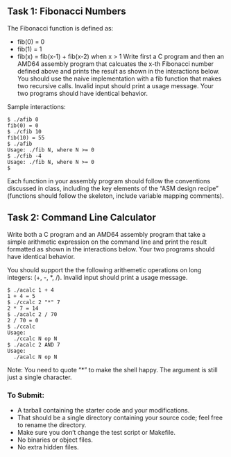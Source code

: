 ## Task 1: Fibonacci Numbers
The Fibonacci function is defined as:

 * fib(0) = 0
 * fib(1) = 1
 * fib(x) = fib(x-1) + fib(x-2) when x > 1
Write first a C program and then an AMD64 assembly program that calcuates the x-th Fibonacci number defined above and prints the result as shown in the interactions below. You should use the naive implementation with a fib function that makes two recursive calls. Invalid input should print a usage message. Your two programs should have identical behavior.

Sample interactions:

```
$ ./afib 0
fib(0) = 0
$ ./cfib 10
fib(10) = 55
$ ./afib
Usage: ./fib N, where N >= 0
$ ./cfib -4
Usage: ./fib N, where N >= 0
$
```

Each function in your assembly program should follow the conventions discussed in class, including the key elements of the “ASM design recipe” (functions should follow the skeleton, include variable mapping comments).

## Task 2: Command Line Calculator
Write both a C program and an AMD64 assembly program that take a simple arithmetic expression on the command line and print the result formatted as shown in the interactions below. Your two programs should have identical behavior.

You should support the the following arithemetic operations on long integers: (+, -, *, /). Invalid input should print a usage message.

```
$ ./acalc 1 + 4
1 + 4 = 5
$ ./ccalc 2 "*" 7
2 * 7 = 14
$ ./acalc 2 / 70
2 / 70 = 0
$ ./ccalc
Usage:
  ./ccalc N op N
$ ./acalc 2 AND 7
Usage:
  ./acalc N op N
```

Note: You need to quote “*” to make the shell happy. The argument is still just a single character.

### To Submit:
 * A tarball containing the starter code and your modifications.
 * That should be a single directory containing your source code; feel free to rename the directory.
 * Make sure you don’t change the test script or Makefile.
 * No binaries or object files.
 * No extra hidden files.
